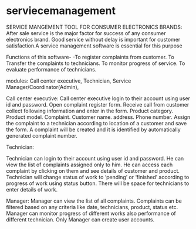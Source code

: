 # serviecemanagement

SERVICE MANGEMENT TOOL FOR CONSUMER ELECTRONICS BRANDS:
After sale service is the major factor for success of any consumer electronics brand.
Good service without delay is important for customer satisfaction.A service management software is essential for this purpose


Functions of this software-
-To register complaints from customer.
To Transfer the complaints to technicians.
To monitor progress of service.
To evaluate performance of technicians.


modules:
Call center executive,
Technician,
Service Manager/Coordinator(Admin),

Call center executive:
Call center executive login to their account using user id and password.
Open complaint register form.
Receive call from customer collect following information and enter in the form.
Product category.
Product model.
Complaint.
Customer name.
address.
Phone number.
Assign the complaint to a technician according to location of a customer and save the form.
A complaint will be created and it is identified by automatically generated complaint number.


Technician:

Technician can login to their account using user id and password.
He can view the list of complaints assigned only to him.
He can access each complaint by clicking on them and see details of customer and product.
Technician will change status of work to ‘pending’ or ‘finished’ according to progress of work using status button.
There will be space for technicians to enter details of work.

Manager:
Manager can view the list of all complaints.
Complaints can be filtered based on any criteria like date, technicians, product, status etc.
Manager can monitor progress of different works also performance of different technician.
Only Manager can create user accounts.
